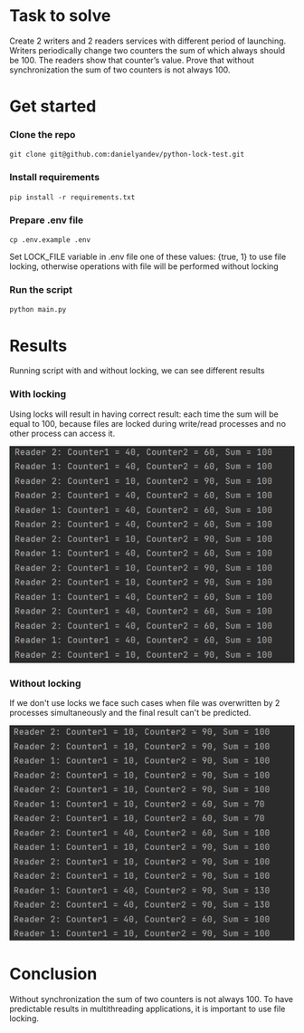 # Task to solve

Create 2 writers and 2 readers services with different
period of launching. Writers periodically change two
counters the sum of which always should be 100. The readers
show that counter’s value. Prove that without synchronization the sum of two
counters is not always 100.

# Get started

### Clone the repo

```
git clone git@github.com:danielyandev/python-lock-test.git
```

### Install requirements

```
pip install -r requirements.txt
```

### Prepare .env file

```
cp .env.example .env
```

Set LOCK_FILE variable in .env file one of these values:
{true, 1} to use file locking, otherwise operations with file
will be performed without locking

### Run the script

```
python main.py
```

# Results

Running script with and without locking,
we can see different results

### With locking

Using locks will result in having correct result: each
time the sum will be equal to 100, because files are locked
during write/read processes and no other process can access it.

![lock](./docs/images/lock.png)

### Without locking

If we don't use locks we face such cases when file was overwritten
by 2 processes simultaneously and the final result can't be predicted.

![no_lock](./docs/images/no_lock.png)


# Conclusion

Without synchronization the sum of two counters is not
always 100. To have predictable results in multithreading
applications, it is important to use file locking.